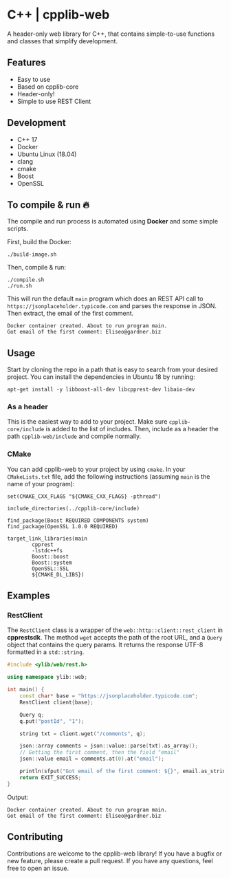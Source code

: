 # C++ | cpplib-web
A header-only web library for C++, that contains simple-to-use functions and classes that simplify development.


## Features
- Easy to use
- Based on cpplib-core
- Header-only!
- Simple to use REST Client

## Development
- C++ 17
- Docker
- Ubuntu Linux (18.04)
- clang
- cmake
- Boost
- OpenSSL

## To compile & run 🔥

The compile and run process is automated using **Docker** and some simple scripts.

First, build the Docker:
```shell
./build-image.sh
```
Then, compile & run:
```shell
./compile.sh
./run.sh
```

This will run the default `main` program which does an REST API call to `https://jsonplaceholder.typicode.com` and parses the response in JSON. Then extract, the email of the first comment.

```console
Docker container created. About to run program main.
Got email of the first comment: Eliseo@gardner.biz
```

## Usage
Start by cloning the repo in a path that is easy to search from your desired project. You can install the dependencies in Ubuntu 18 by running:

```shell
apt-get install -y libboost-all-dev libcpprest-dev libaio-dev
```

### As a header
This is the easiest way to add to your project. Make sure `cpplib-core/include` is added to the list of includes. Then, include as a header the path `cpplib-web/include` and compile normally.

### CMake
You can add cpplib-web to your project by using `cmake`. In your `CMakeLists.txt` file, add the following instructions (assuming `main` is the name of your program):
```
set(CMAKE_CXX_FLAGS "${CMAKE_CXX_FLAGS} -pthread")

include_directories(../cpplib-core/include)

find_package(Boost REQUIRED COMPONENTS system)
find_package(OpenSSL 1.0.0 REQUIRED)

target_link_libraries(main
        cpprest
        -lstdc++fs
        Boost::boost
        Boost::system
        OpenSSL::SSL
        ${CMAKE_DL_LIBS})
```

## Examples
### RestClient
The `RestClient` class is a wrapper of the `web::http::client::rest_client` in **cpprestsdk**. The method `wget` accepts the path of the root URL, and a `Query` object that contains the query params. It returns the response UTF-8 formatted in a `std::string`.

```cpp
#include <ylib/web/rest.h>

using namespace ylib::web;

int main() {
    const char* base = "https://jsonplaceholder.typicode.com";
    RestClient client{base};

    Query q;
    q.put("postId", "1");

    string txt = client.wget("/comments", q);

    json::array comments = json::value::parse(txt).as_array();
    // Getting the first comment, then the field "email"
    json::value email = comments.at(0).at("email");

    println(sfput("Got email of the first comment: ${}", email.as_string()));
    return EXIT_SUCCESS;
}
```
Output:
```console
Docker container created. About to run program main.
Got email of the first comment: Eliseo@gardner.biz
```




## Contributing
 Contributions are welcome to the cpplib-web library! If you have a bugfix or new feature, please create a pull request. If you have any questions, feel free to open an issue.